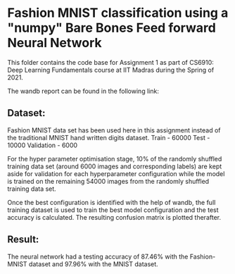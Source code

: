 # **Fashion MNIST classification using a "numpy" Bare Bones Feed forward Neural Network**

This folder contains the code base for Assignment 1 as part of CS6910: Deep Learning Fundamentals course at IIT Madras during the Spring of 2021.

The wandb report can be found in the following link:

## Dataset:

Fashion MNIST data set has been used here in this assignment instead of the traditional MNIST hand written digits dataset. Train - 60000 Test - 10000 Validation - 6000

For the hyper parameter optimisation stage, 10% of the randomly shuffled training data set (around 6000 images and corresponding labels) are kept aside for validation for each hyperparameter configuration while the model is trained on the remaining 54000 images from the randomly shuffled training data set.

Once the best configuration is identified with the help of wandb, the full training dataset is used to train the best model configuration and the test accuracy is calculated. The resulting confusion matrix is plotted therafter.

## Result:

The neural network had a testing accuracy of 87.46% with the Fashion-MNIST dataset and 97.96% with the MNIST dataset.
